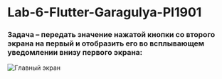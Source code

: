 # Lab-6-Flutter-Garagulya-PI1901
### Задача – передать значение нажатой кнопки со второго экрана на первый и отобразить его во всплывающем уведомлении внизу первого экрана:
![Главный экран](https://www.pngkit.com/png/full/207-2077391_telegram-logo-png.png)

